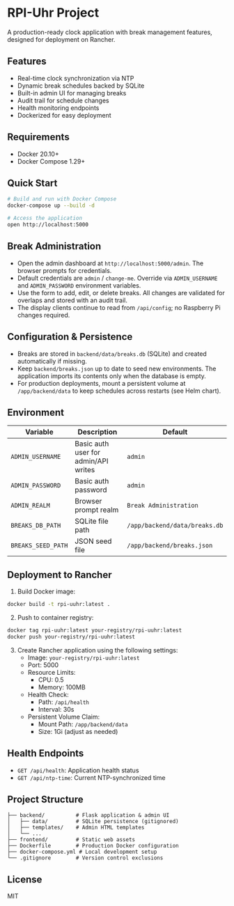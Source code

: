 # RPI-Uhr Project

A production-ready clock application with break management features, designed for deployment on Rancher.

## Features
- Real-time clock synchronization via NTP
- Dynamic break schedules backed by SQLite
- Built-in admin UI for managing breaks
- Audit trail for schedule changes
- Health monitoring endpoints
- Dockerized for easy deployment

## Requirements
- Docker 20.10+
- Docker Compose 1.29+

## Quick Start
```bash
# Build and run with Docker Compose
docker-compose up --build -d

# Access the application
open http://localhost:5000
```

## Break Administration
- Open the admin dashboard at `http://localhost:5000/admin`. The browser prompts for credentials.
- Default credentials are `admin` / `change-me`. Override via `ADMIN_USERNAME` and `ADMIN_PASSWORD` environment variables.
- Use the form to add, edit, or delete breaks. All changes are validated for overlaps and stored with an audit trail.
- The display clients continue to read from `/api/config`; no Raspberry Pi changes required.

## Configuration & Persistence
- Breaks are stored in `backend/data/breaks.db` (SQLite) and created automatically if missing.
- Keep `backend/breaks.json` up to date to seed new environments. The application imports its contents only when the database is empty.
- For production deployments, mount a persistent volume at `/app/backend/data` to keep schedules across restarts (see Helm chart).

## Environment
| Variable | Description | Default |
|----------|-------------|---------|
| `ADMIN_USERNAME` | Basic auth user for admin/API writes | `admin` |
| `ADMIN_PASSWORD` | Basic auth password | `admin` |
| `ADMIN_REALM` | Browser prompt realm | `Break Administration` |
| `BREAKS_DB_PATH` | SQLite file path | `/app/backend/data/breaks.db` |
| `BREAKS_SEED_PATH` | JSON seed file | `/app/backend/breaks.json` |

## Deployment to Rancher
1. Build Docker image:
```bash
docker build -t rpi-uuhr:latest .
```

2. Push to container registry:
```bash
docker tag rpi-uuhr:latest your-registry/rpi-uuhr:latest
docker push your-registry/rpi-uuhr:latest
```

3. Create Rancher application using the following settings:
   - Image: `your-registry/rpi-uuhr:latest`
   - Port: 5000
   - Resource Limits:
     - CPU: 0.5
     - Memory: 100MB
   - Health Check:
     - Path: `/api/health`
     - Interval: 30s
   - Persistent Volume Claim:
      - Mount Path: `/app/backend/data`
      - Size: 1Gi (adjust as needed)

## Health Endpoints
- `GET /api/health`: Application health status
- `GET /api/ntp-time`: Current NTP-synchronized time

## Project Structure
```
├── backend/          # Flask application & admin UI
│   ├── data/         # SQLite persistence (gitignored)
│   ├── templates/    # Admin HTML templates
│   └── ...
├── frontend/         # Static web assets
├── Dockerfile        # Production Docker configuration
├── docker-compose.yml # Local development setup
└── .gitignore        # Version control exclusions
```

## License
MIT
